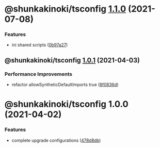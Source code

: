 # @shunkakinoki/tsconfig [1.1.0](https://github.com/shunkakinoki/configurations/compare/@shunkakinoki/tsconfig@1.0.1...@shunkakinoki/tsconfig@1.1.0) (2021-07-08)

### Features

- ini shared scripts ([0b97a27](https://github.com/shunkakinoki/configurations/commit/0b97a270fa11b6c6d89562b9e872e1dde64d4d75))

## @shunkakinoki/tsconfig [1.0.1](https://github.com/shunkakinoki/configurations/compare/@shunkakinoki/tsconfig@1.0.0...@shunkakinoki/tsconfig@1.0.1) (2021-04-03)

### Performance Improvements

- refactor allowSyntheticDefaultImports true ([8f0836d](https://github.com/shunkakinoki/configurations/commit/8f0836d49e88ab56ad436d82168a2e7e9e42f4ad))

# @shunkakinoki/tsconfig 1.0.0 (2021-04-02)

### Features

- complete upgrade configurations ([478d8db](https://github.com/shunkakinoki/configurations/commit/478d8db3afc1157e242d47bc9439256b18849952))
